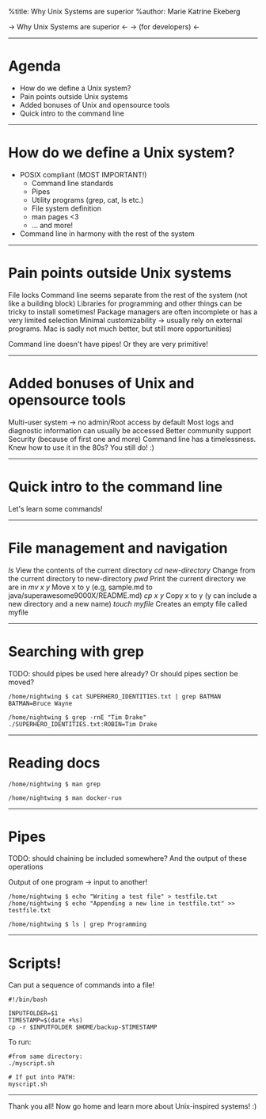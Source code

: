 %title: Why Unix Systems are superior
%author: Marie Katrine Ekeberg

-> Why Unix Systems are superior <-
-> (for developers) <-

--- 

# Agenda

* How do we define a Unix system?
* Pain points outside Unix systems
* Added bonuses of Unix and opensource tools
* Quick intro to the command line


---

# How do we define a Unix system?

* POSIX compliant (MOST IMPORTANT!)
  * Command line standards
  * Pipes
  * Utility programs (grep, cat, ls etc.)
  * File system definition
  * man pages <3
  * ... and more!
* Command line in harmony with the rest of the system


---

# Pain points outside Unix systems

File locks
Command line seems separate from the rest of the system (not like a building block)
Libraries for programming and other things can be tricky to install sometimes!
Package managers are often incomplete or has a very limited selection 
Minimal customizability -> usually rely on external programs. Mac is sadly not much better, but still more opportunities) 

Command line doesn't have pipes! Or they are very primitive!

---

# Added bonuses of Unix and opensource tools

Multi-user system -> no admin/Root access by default 
Most logs and diagnostic information can usually be accessed
Better community support
Security (because of first one and more)
Command line has a timelessness. Knew how to use it in the 80s? You still do! :)

---

# Quick intro to the command line

Let's learn some commands!

---

# File management and navigation

*ls*                       View the contents of the current directory
*cd new-directory*         Change from the current directory to new-directory
*pwd*                      Print the current directory we are in
*mv x y*                   Move x to y (e.g, sample.md to java/superawesome9000X/README.md)
*cp x y*                   Copy x to y (y can include a new directory and a new name)
*touch myfile*             Creates an empty file called myfile

---

# Searching with grep
TODO: should pipes be used here already? Or should pipes section be moved?

    /home/nightwing $ cat SUPERHERO_IDENTITIES.txt | grep BATMAN
    BATMAN=Bruce Wayne 
	
	/home/nightwing $ grep -rnE "Tim Drake" 
	./SUPERHERO_IDENTITIES.txt:ROBIN=Tim Drake

--- 

# Reading docs

    /home/nightwing $ man grep
	
	/home/nightwing $ man docker-run

---

# Pipes
TODO: should chaining be included somewhere? And the output of these operations

Output of one program -> input to another!

    /home/nightwing $ echo "Writing a test file" > testfile.txt
	/home/nightwing $ echo "Appending a new line in testfile.txt" >> testfile.txt
	
	/home/nightwing $ ls | grep Programming

---


# Scripts!

Can put a sequence of commands into a file! 

    #!/bin/bash
	
	INPUTFOLDER=$1
	TIMESTAMP=$(date +%s)
    cp -r $INPUTFOLDER $HOME/backup-$TIMESTAMP


To run:

	#from same directory:
	./myscript.sh

	# If put into PATH:
	myscript.sh

---

Thank you all! Now go home and learn more about Unix-inspired systems! :)
